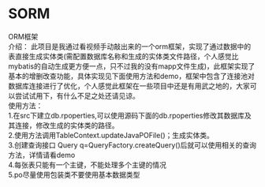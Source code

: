 # SORM
ORM框架  
介绍：  此项目是我通过看视频手动敲出来的一个orm框架，实现了通过数据中的表直接生成实体类(需配置数据库名称和生成的实体类文件路径，个人感觉比mybatis的自动生成更方便一点，只不过我的没有mapp文件生成)，此框架实现了基本的增删改查功能，具体实现见下面使用方法和demo，框架中包含了连接池对数据库连接进行了优化，个人感觉此框架在一些项目中还是有用武之地的，大家可以尝试试用下，有什么不足之处还请见谅。  
使用方法：  
1.在src下建立db.rpoperties,可以使用源码下面的db.rpoperties修改其数据库及其连接，修改生成的实体类的路径。  
2.使用方法调用TableContext.updateJavaPOFile()；生成实体类。  
3.创建查询接口 Query q=QueryFactory.createQuery()后就可以使用相关的查询方法，详情请看demo  
4.每张表只能有一个主键，不能处理多个主键的情况   
5.po尽量使用包装类不要使用基本数据类型  
